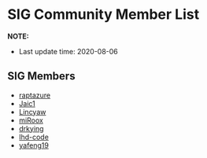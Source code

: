 # SIG Community Member List

**NOTE:**
- Last update time: 2020-08-06

## SIG Members

- [raptazure](https://github.com/raptazure)
- [Jaic1](https://github.com/Jaic1)
- [Lincyaw](https://github.com/Lincyaw)
- [miRoox](https://github.com/miRoox)
- [drkying](https://github.com/drkying)
- [lhd-code](https://github.com/lhd-code)
- [yafeng19](https://github.com/yafeng19)
